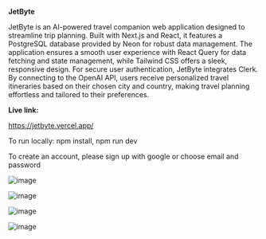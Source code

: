 **JetByte** 

JetByte is an AI-powered travel companion web application designed to streamline trip planning. 
Built with Next.js and React, it features a PostgreSQL database provided by Neon for robust data management. 
The application ensures a smooth user experience with React Query for data fetching and state management, while Tailwind CSS offers a sleek, responsive design. 
For secure user authentication, JetByte integrates Clerk. 
By connecting to the OpenAI API, users receive personalized travel itineraries based on their chosen city and country, making travel planning effortless and tailored to their preferences.

**Live link:**

https://jetbyte.vercel.app/

To run locally: npm install, npm run dev

To create an account, please sign up with google or choose email and password



![image](https://github.com/user-attachments/assets/8eff6757-d8d0-4aef-b857-4fa22c9b27e1)

![image](https://github.com/user-attachments/assets/ab656041-896e-4519-8a67-3f89114c55a9)

![image](https://github.com/user-attachments/assets/5287e011-ef78-48b9-a63a-a0261b3a2497)

![image](https://github.com/user-attachments/assets/607a506c-9cf4-4e0f-bd1f-04d0c985a74b)











